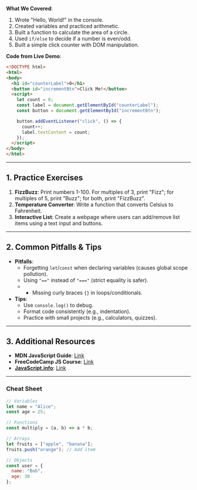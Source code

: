 **What We Covered**:
1.  Wrote "Hello, World!" in the console.
2.  Created variables and practiced arithmetic.
3.  Built a function to calculate the area of a circle.
4.  Used `if/else` to decide if a number is even/odd.
5.  Built a simple click counter with DOM manipulation.

**Code from Live Demo**:
```html
<!DOCTYPE html>
<html>
<body>
  <h1 id="counterLabel">0</h1>
  <button id="incrementBtn">Click Me!</button>
  <script>
    let count = 0;
    const label = document.getElementById("counterLabel");
    const button = document.getElementById("incrementBtn");

    button.addEventListener("click", () => {
      count++;
      label.textContent = count;
    });
  </script>
</body>
</html>
```
---
## **1\. Practice Exercises**
1.  **FizzBuzz**: Print numbers 1-100. For multiples of 3, print "Fizz"; for multiples of 5, print "Buzz"; for both, print "FizzBuzz".
2.  **Temperature Converter**: Write a function that converts Celsius to Fahrenheit.
3.  **Interactive List**: Create a webpage where users can add/remove list items using a text input and buttons.
---
## **2\. Common Pitfalls & Tips**
- **Pitfalls**:
	- Forgetting `let`/`const` when declaring variables (causes global scope pollution).
	- Using `"=="` instead of `"==="` (strict equality is safer).
	- - Missing curly braces `{}` in loops/conditionals.
- **Tips**:
	- Use `console.log()` to debug.
	- Format code consistently (e.g., indentation).
	- Practice with small projects (e.g., calculators, quizzes).
---
## **3\. Additional Resources**

- **MDN JavaScript Guide**: [Link](https://developer.mozilla.org/en-US/docs/Web/JavaScript)
- **FreeCodeCamp JS Course**: [Link](https://www.freecodecamp.org/learn/javascript-algorithms-and-data-structures/)
- [**JavaScript.info**](http://JavaScript.info): [Link](https://javascript.info/)
---
### **Cheat Sheet**

```javascript
// Variables
let name = "Alice";
const age = 25;

// Functions
const multiply = (a, b) => a * b;

// Arrays
let fruits = ["apple", "banana"];
fruits.push("orange"); // Add item

// Objects
const user = {
  name: "Bob",
  age: 30
};
```
